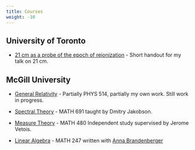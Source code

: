 ```yaml
---
title: Courses
weight: -10
---
```

## University of Toronto
- [21 cm as a probe of the epoch of reionization](https://github.com/DanielaBreitman/DanielaBreitman.github.io/blob/master/Files/21cm_handout.pdf) - Short handout for my talk on 21 cm. 

## McGill University
- [General Relativity](https://github.com/DanielaBreitman/DanielaBreitman.github.io/blob/master/Files/PHYS_514___Notes.pdf) - Partially PHYS 514, partially my own work. Still work in progress.

- [Spectral Theory](https://github.com/DanielaBreitman/DanielaBreitman.github.io/blob/master/Files/MATH_691___Notes.pdf) - MATH 691 taught by Dmitry Jakobson.

- [Measure Theory](https://github.com/DanielaBreitman/DanielaBreitman.github.io/blob/master/Files/MATH_480___Notes.pdf) - MATH 480 Independent study supervised by Jerome Vetois.

- [Linear Algebra](https://github.com/DanielaBreitman/DanielaBreitman.github.io/blob/master/Files/MATH_247__Honours_Applied_Linear_Algebra.pdf) - MATH 247 written with [Anna Brandenberger](abrandenberger.github.io)




